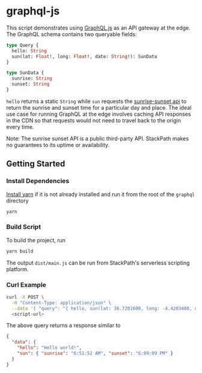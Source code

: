 # graphql-js

This script demonstrates using [GraphQL.js](https://github.com/graphql/graphql-js) 
as an API gateway at the edge. The GraphQL schema contains two queryable fields:

```graphql
type Query {
  hello: String
  sun(lat: Float!, long: Float!, date: String!): SunData
}

type SunData {
  sunrise: String
  sunset: String
}
```

`hello` returns a static `String` while `sun` requests the [sunrise-sunset api](https://sunrise-sunset.org/api) 
to return the sunrise and sunset time for a particular day and place. The ideal 
use case for running GraphQL at the edge involves caching API responses in the 
CDN so that requests would not need to travel back to the origin every time.

Note: The sunrise sunset API is a public third-party API. StackPath makes no 
guarantees to its uptime or availability.

## Getting Started

### Install Dependencies

[Install yarn](https://yarnpkg.com/en/docs/install) if it is not already 
installed and run it from the root of the `graphql` directory

```bash
yarn
```

### Build Script

To build the project, run

```bash
yarn build
```

The output `dist/main.js` can be run from StackPath's serverless scripting platform.

### Curl Example

```bash
curl -X POST \
  -H "Content-Type: application/json" \
  --data '{ "query": "{ hello, sun(lat: 36.7201600, long: -4.4203400, date: \"today\") { sunrise, sunset } }" }' \
  <script-url>
```

The above query returns a response similar to

```json
{
  "data": {
    "hello": "Hello world!",
    "sun": { "sunrise": "6:51:52 AM", "sunset": "6:09:09 PM" }
  }
}
```
